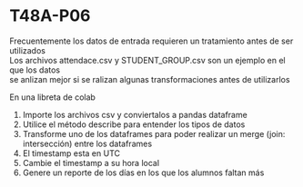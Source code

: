 # T48A-P06

Frecuentemente los datos de entrada requieren un tratamiento antes de ser utilizados  
Los archivos attendace.csv y STUDENT_GROUP.csv son un ejemplo en el que los datos   
se anlizan mejor si se ralizan algunas transformaciones antes de utilizarlos

En una libreta de colab

1) Importe los archivos csv y conviertalos a pandas dataframe   
2) Utilice el método describe para entender los tipos de datos   
3) Transforme uno de los dataframes para poder realizar un merge (join: intersección) entre los dataframes 
4) El timestamp esta en UTC
5) Cambie el timestamp a su hora local
6) Genere un reporte de los días en los que los alumnos faltan más
